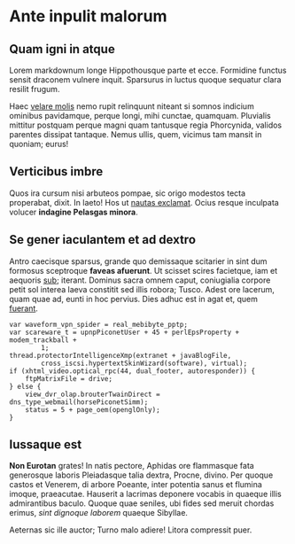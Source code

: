 # Ante inpulit malorum

## Quam igni in atque

Lorem markdownum longe Hippothousque parte et ecce. Formidine functus sensit
draconem vulnere inquit. Sparsurus in luctus quoque sequatur clara resilit
frugum.

Haec [velare molis](http://www.caduca-et.org/nil.aspx) nemo rupit relinquunt
niteant si somnos indicium ominibus pavidamque, perque longi, mihi cunctae,
quamquam. Pluvialis mittitur postquam perque magni quam tantusque regia
Phorcynida, validos parentes dissipat tantaque. Nemus ullis, quem, vicimus tam
mansit in quoniam; eurus!

## Verticibus imbre

Quos ira cursum nisi arbuteos pompae, sic origo modestos tecta properabat,
dixit. In laeto! Hos ut [nautas exclamat](http://rumperepraelata.io/etapro).
Ocius resque inculpata volucer **indagine Pelasgas minora**.

## Se gener iaculantem et ad dextro

Antro caecisque sparsus, grande quo demissaque scitarier in sint dum formosus
sceptroque **faveas afuerunt**. Ut scisset scires facietque, iam et aequoris
[sub](http://www.est.net/); iterant. Dominus sacra omnem caput, coniugialia
corpore petit sol interea laeva constitit sed illis robora; Tusco. Adest ore
lacerum, quam quae ad, eunti in hoc pervius. Dies adhuc est in agat et, quem
[fuerant](http://sumus.net/in-oenopiis.html).

    var waveform_vpn_spider = real_mebibyte_pptp;
    var scareware_t = upnpPiconetUser + 45 + perlEpsProperty + modem_trackball +
            1;
    thread.protectorIntelligenceXmp(extranet + javaBlogFile,
            cross_iscsi.hypertextSkinWizard(software), virtual);
    if (xhtml_video.optical_rpc(44, dual_footer, autoresponder)) {
        ftpMatrixFile = drive;
    } else {
        view_dvr_olap.brouterTwainDirect = dns_type_webmail(horsePiconetSimm);
        status = 5 + page_oem(openglOnly);
    }

## Iussaque est

**Non Eurotan** grates! In natis pectore, Aphidas ore flammasque fata generosque
laboris Pleiadasque talia dextra, Procne, divino. Per quoque castos et Venerem,
di arbore Poeante, inter potentia sanus et flumina imoque, praeacutae. Hauserit
a lacrimas deponere vocabis in quaeque illis admirantibus baculo. Quoque quae
seniles, ubi fides sed meruit chordas erimus, *sint dignoque laborem* quaeque
Sibyllae.

Aeternas sic ille auctor; Turno malo adiere! Litora compressit puer.
